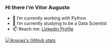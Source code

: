 ### Hi there i'm Vitor Augusto

- 🔭 I’m currently working with Python
- 🌱 I’m currently studying to be a Data Scientist
- 📫 Reach me: [Linkedin Profile](https://www.linkedin.com/in/vitor-augusto-lima-soares-971695172/)
                                                                                    
[![Anurag's GitHub stats](https://github-readme-stats.vercel.app/api?username=Lima-49)](https://github.com/Lima-49/github-readme-stats)
